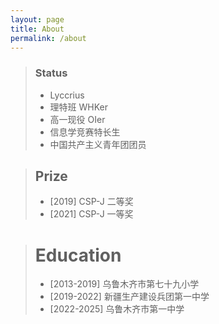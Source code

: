 ```yaml
---
layout: page
title: About
permalink: /about
---  
```

  
  
> ### Status
> * Lyccrius
> * 理特班 WHKer
> * 高一现役 OIer
> * 信息学竞赛特长生
> * 中国共产主义青年团团员
  
> ## Prize
> * [2019] CSP-J 二等奖
> * [2021] CSP-J 一等奖
  
> # Education
> * [2013-2019] 乌鲁木齐市第七十九小学
> * [2019-2022] 新疆生产建设兵团第一中学
> * [2022-2025] 乌鲁木齐市第一中学
  